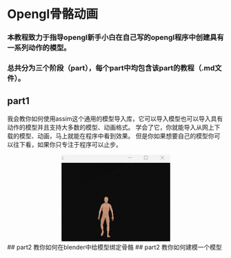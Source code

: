 # Opengl骨骼动画 
### 本教程致力于指导opengl新手小白在自己写的opengl程序中创建具有一系列动作的模型。
### 总共分为三个阶段（part），每个part中均包含该part的教程（.md文件）。
## part1
我会教你如何使用assim这个通用的模型导入库，它可以导入模型也可以导入具有动作的模型并且支持大多数的模型、动画格式。
学会了它，你就能导入从网上下载的模型、动画，马上就能在程序中看到效果。
但是你如果想要自己的模型你可以往下看，如果你只专注于程序可以止步。

<div style="text-align: center;">
  <img src="readme.assets/walk.gif" width="50%" alt="Walk Animation">
</div>
## part2
教你如何在blender中给模型绑定骨骼
## part2
教你如何建模一个模型
